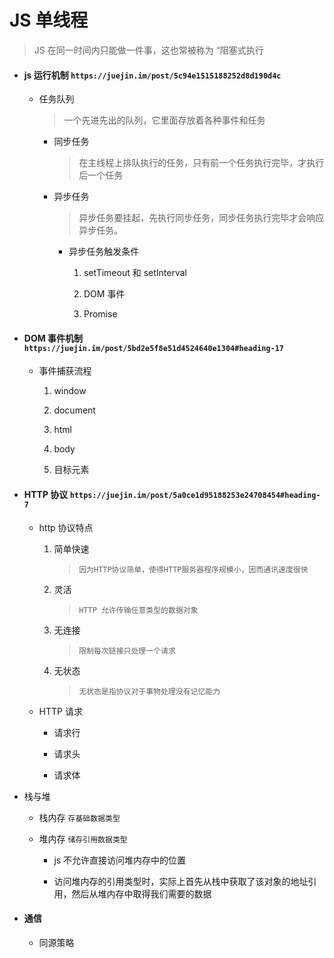 # JS 单线程

> JS 在同一时间内只能做一件事，这也常被称为 “阻塞式执行



- #### js 运行机制 `https://juejin.im/post/5c94e1515188252d8d190d4c`

  - 任务队列

    > 一个先进先出的队列，它里面存放着各种事件和任务

    - 同步任务

      > 在主线程上排队执行的任务，只有前一个任务执行完毕，才执行后一个任务

    - 异步任务

      > 异步任务要挂起，先执行同步任务，同步任务执行完毕才会响应异步任务。

      - 异步任务触发条件

        1. setTimeout 和 setInterval

        2. DOM 事件

        3. Promise

- #### DOM 事件机制 `https://juejin.im/post/5bd2e5f8e51d4524640e1304#heading-17`

  - 事件捕获流程

    1. window

    2. document

    3. html

    4. body

    5. 目标元素

* #### HTTP 协议 `https://juejin.im/post/5a0ce1d95188253e24708454#heading-7`

  - http 协议特点

    1. 简单快速

       > `因为HTTP协议简单，使得HTTP服务器程序规模小，因而通讯速度很快`

    2. 灵活

       > `HTTP 允许传输任意类型的数据对象`

    3. 无连接

       > `限制每次链接只处理一个请求`

    4. 无状态

       > `无状态是指协议对于事物处理没有记忆能力`

  - HTTP 请求

    - 请求行

    - 请求头

    - 请求体

- 栈与堆

  - 栈内存 `存基础数据类型`

  - 堆内存 `储存引用数据类型`

    - js 不允许直接访问堆内存中的位置

    - 访问堆内存的引用类型时，实际上首先从栈中获取了该对象的地址引用，然后从堆内存中取得我们需要的数据


- #### 通信

    - 同源策略
        
